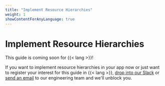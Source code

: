 ```yaml
---
title: "Implement Resource Hierarchies"
weight: 1
showContentForAnyLanguage: true
---
```


# Implement Resource Hierarchies

This guide is coming soon for {{< lang >}}!

If you want to implement resource hierarchies in your app now or just want to
register your interest for this guide in {{< lang >}}, [drop into our Slack](https://join-slack.osohq.com) or
<a href="mailto:engineering@osohq.com?subject=Data%20filtering%20support%20for%20{{< currentLanguage >}}&body=I%27m%20interested%20in%20data%20filtering%20support%20for%20{{< currentLanguage >}}">send an email</a>
to our engineering team and we'll unblock you.